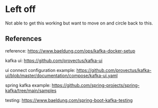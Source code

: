 # Left off

Not able to get this working but want to move on and circle back to this.

## References

reference: https://www.baeldung.com/ops/kafka-docker-setup

kafka ui: https://github.com/provectus/kafka-ui

ui connect configuration example: https://github.com/provectus/kafka-ui/blob/master/documentation/compose/kafka-ui.yaml

spring kafka example: https://github.com/spring-projects/spring-kafka/tree/main/samples

testing: https://www.baeldung.com/spring-boot-kafka-testing